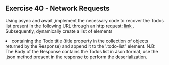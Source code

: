 ## Exercise 40 - Network Requests

Using async and await ,implement the necessary code to recover the Todos list present
in the following URL through an http request: [link ](https://jsonplaceholder.typicode.com/todos). 
Subsequently, dynamically create a list of elements <li> containing the Todo title (title property in
the collection of objects returned by the Response) and append it to the '.todo-list' element.
N.B: The Body of the Response contains the Todos list in Json format, use the .json method present 
in the response to perform the deserialization.